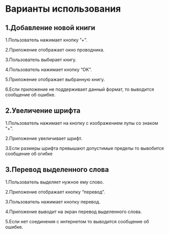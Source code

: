# **Варианты использования**

## **1.Добавление новой книги**

1.Пользователь нажимает кнопку ”+”.

2.Приложение отображает окно проводника.

3.Пользователь выбирает книгу.

4.Пользователь нажимает кнопку “OK”.

5.Приложение отображает выбранную книгу.

6.Если приложение не поддерживает данный формат, то выводится сообщение об ошибке.

## **2.Увеличение шрифта**

1.Пользователь нажимает на кнопку с изображением лупы со знаком “+”.

2.Приложение увеличивает шрифт.

3.Если размеры шрифта превышают допустимые пределы то вывобится сообщение об огибке

## **3.Перевод выделенного слова**

1.Пользователь выделяет нужное ему слово.

2.Приложение отображает кнопку “перевод”.

3.Пользователь нажимает кнопку перевод.

4.Приложение выводит на экран перевод выделенного слова.

5.Если нет соединения с интернетом то выводится сообщение об ошибке.

